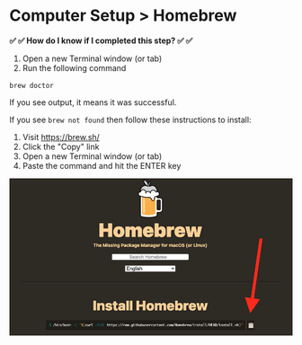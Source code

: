 # Computer Setup > Homebrew

**✅ ✅ How do I know if I completed this step? ✅ ✅**

1. Open a new Terminal window (or tab)
1. Run the following command

```shell
brew doctor
```

If you see output, it means it was successful.

If you see `brew not found` then follow these instructions to install:

1. Visit https://brew.sh/
1. Click the "Copy" link
1. Open a new Terminal window (or tab)
1. Paste the command and hit the ENTER key

![](../img/homebrew.png)
